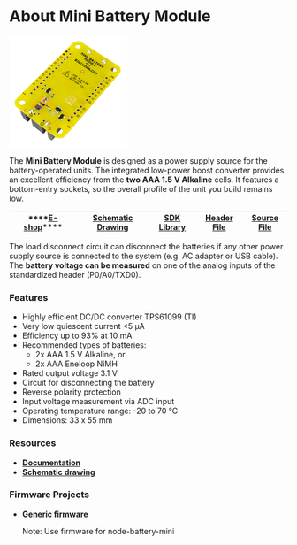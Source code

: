 # About Mini Battery Module

![](../.gitbook/assets/_basics_module-overview_mini-battery-module.png)

The **Mini Battery Module** is designed as a power supply source for the battery-operated units. The integrated low-power boost converter provides an excellent efficiency from the **two AAA 1.5 V Alkaline** cells. It features a bottom-entry sockets, so the overall profile of the unit you build remains low.

| \*\*\*\*[**E-shop**](https://shop.bigclown.com/mini-battery-module)\*\*\*\* | [**Schematic Drawing**](https://github.com/bigclownlabs/bc-hardware/tree/master/out/bc-module-battery-mini) | [**SDK Library**](https://sdk.bigclown.com/group__bc__module__battery) | [**Header File**](https://github.com/bigclownlabs/bcf-sdk/blob/master/bcl/inc/bc_module_battery.h) | [**Source File**](https://github.com/bigclownlabs/bcf-sdk/blob/master/bcl/src/bc_module_battery.c) |
| :---: | :---: | :---: | :---: | :---: |


The load disconnect circuit can disconnect the batteries if any other power supply source is connected to the system \(e.g. AC adapter or USB cable\). The **battery voltage can be measured** on one of the analog inputs of the standardized header \(P0/A0/TXD0\).

### Features <a id="features"></a>

* Highly efficient DC/DC converter TPS61099 \(TI\)
* Very low quiescent current &lt;5 μA
* Efficiency up to 93% at 10 mA
* Recommended types of batteries:
  * 2x AAA 1.5 V Alkaline, or
  * 2x AAA Eneloop NiMH
* Rated output voltage 3.1 V
* Circuit for disconnecting the battery
* Reverse polarity protection
* Input voltage measurement via ADC input
* Operating temperature range: -20 to 70 °C
* Dimensions: 33 x 55 mm

### Resources <a id="resources"></a>

* [**Documentation**](about-mini-battery-module.md)
* [**Schematic drawing**](https://github.com/bigclownlabs/bc-hardware/tree/master/out/bc-module-battery-mini)

### Firmware Projects <a id="firmware-projects"></a>

* [**Generic firmware**](https://github.com/bigclownlabs/bcf-generic-node/releases)

  Note: Use firmware for node-battery-mini

